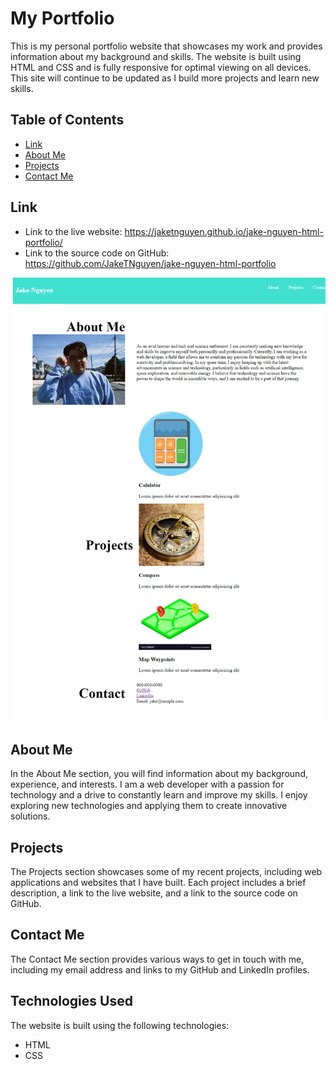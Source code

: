 # My Portfolio

This is my personal portfolio website that showcases my work and provides information about my background and skills. The website is built using HTML and CSS and is fully responsive for optimal viewing on all devices. This site will continue to be updated as I build more projects and learn new skills.

## Table of Contents
- [Link](#link)
- [About Me](#about-me)
- [Projects](#projects)
- [Contact Me](#contact-me)

## Link
- Link to the live website:  https://jaketnguyen.github.io/jake-nguyen-html-portfolio/
- Link to the source code on GitHub: https://github.com/JakeTNguyen/jake-nguyen-html-portfolio

![Screenshot of My Portfolio](./assets/jaketnguyen.github.io_jake-nguyen-html-portfolio_.png)


## About Me

In the About Me section, you will find information about my background, experience, and interests. I am a web developer with a passion for technology and a drive to constantly learn and improve my skills. I enjoy exploring new technologies and applying them to create innovative solutions.

## Projects

The Projects section showcases some of my recent projects, including web applications and websites that I have built. Each project includes a brief description, a link to the live website, and a link to the source code on GitHub.

## Contact Me

The Contact Me section provides various ways to get in touch with me, including my email address and links to my GitHub and LinkedIn profiles.

## Technologies Used

The website is built using the following technologies:

- HTML
- CSS
